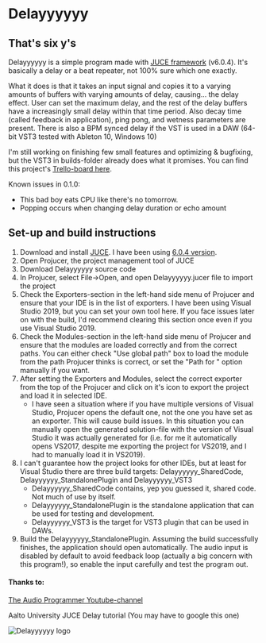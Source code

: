 # Delayyyyyy
## That's six y's

Delayyyyyy is a simple program made with [JUCE framework](https://juce.com/) (v6.0.4). It's basically a delay or a beat repeater, not 100% sure which one exactly.

What it does is that it takes an input signal and copies it to a varying amounts of buffers with varying amounts of delay, causing... the delay effect. User can set the maximum delay, and the rest of the delay buffers have a increasingly small delay within that time period. Also decay time (called feedback in application), ping pong, and wetness parameters are present. There is also a BPM synced delay if the VST is used in a DAW (64-bit VST3 tested with Ableton 10, Windows 10)

I'm still working on finishing few small features and optimizing & bugfixing, but the VST3 in builds-folder already does what it promises. You can find this project's [Trello-board here](https://trello.com/b/uUka0QdN/delayyyyyy).

Known issues in 0.1.0:
- This bad boy eats CPU like there's no tomorrow.
- Popping occurs when changing delay duration or echo amount

## Set-up and build instructions
1. Download and install [JUCE](https://juce.com/get-juce/download). I have been using [6.0.4 version](https://github.com/juce-framework/JUCE/releases/tag/6.0.4).
1. Open Projucer, the project management tool of JUCE
1. Download Delayyyyyy source code
1. In Projucer, select File->Open, and open Delayyyyyy.jucer file to import the project
1. Check the Exporters-section in the left-hand side menu of Projucer and ensure that your IDE is in the list of exporters. I have been using Visual Studio 2019, but you can set your own tool here. If you face issues later on with the build, I'd recommend clearing this section once even if you use Visual Studio 2019.
1. Check the Modules-section in the left-hand side menu of Projucer and ensure that the modules are loaded correctly and from the correct paths. You can either check "Use global path" box to load the module from the path Projucer thinks is correct, or set the "Path for <exporter>" option manually if you want.
1. After setting the Exporters and Modules, select the correct exporter from the top of the Projucer and click on it's icon to export the project and load it in selected IDE.
    - I have seen a situation where if you have multiple versions of Visual Studio, Projucer opens the default one, not the one you have set as an exporter. This will cause build issues. In this situation you can manually open the generated solution-file with the version of Visual Studio it was actually generated for (i.e. for me it automatically opens VS2017, despite me exporting the project for VS2019, and I had to manually load it in VS2019).
1. I can't guarantee how the project looks for other IDEs, but at least for Visual Studio there are three build targets: Delayyyyyy_SharedCode, Delayyyyyy_StandalonePlugin and Delayyyyyy_VST3
    - Delayyyyyy_SharedCode contains, yep you guessed it, shared code. Not much of use by itself.
    - Delayyyyyy_StandalonePlugin is the standalone application that can be used for testing and development.
    - Delayyyyyy_VST3 is the target for VST3 plugin that can be used in DAWs.
1. Build the Delayyyyyy_StandalonePlugin. Assuming the build successfully finishes, the application should open automatically. The audio input is disabled by default to avoid feedback loop (actually a big concern with this program!), so enable the input carefully and test the program out.

#### Thanks to:

[The Audio Programmer Youtube-channel](https://www.youtube.com/channel/UCpKb02FsH4WH4X_2xhIoJ1A)

Aalto University JUCE Delay tutorial (You may have to google this one)

![Delayyyyyy logo](https://ejaaskel.dev/wp-content/uploads/2021/10/delayyyyyy.jpg "Who names their stuff like this?")

